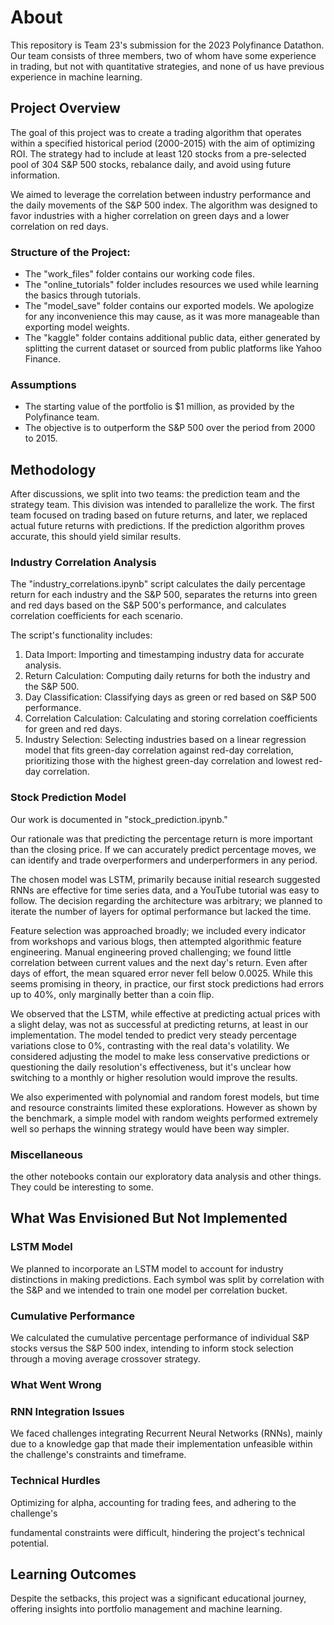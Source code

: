 # About
This repository is Team 23's submission for the 2023 Polyfinance Datathon. Our team consists of three members, two of whom have some experience in trading, but not with quantitative strategies, and none of us have previous experience in machine learning.

## Project Overview
The goal of this project was to create a trading algorithm that operates within a specified historical period (2000-2015) with the aim of optimizing ROI. The strategy had to include at least 120 stocks from a pre-selected pool of 304 S&P 500 stocks, rebalance daily, and avoid using future information.

We aimed to leverage the correlation between industry performance and the daily movements of the S&P 500 index. The algorithm was designed to favor industries with a higher correlation on green days and a lower correlation on red days.

### Structure of the Project:
- The "work_files" folder contains our working code files.
- The "online_tutorials" folder includes resources we used while learning the basics through tutorials.
- The "model_save" folder contains our exported models. We apologize for any inconvenience this may cause, as it was more manageable than exporting model weights.
- The "kaggle" folder contains additional public data, either generated by splitting the current dataset or sourced from public platforms like Yahoo Finance.

### Assumptions
- The starting value of the portfolio is $1 million, as provided by the Polyfinance team.
- The objective is to outperform the S&P 500 over the period from 2000 to 2015.

## Methodology
After discussions, we split into two teams: the prediction team and the strategy team. This division was intended to parallelize the work. The first team focused on trading based on future returns, and later, we replaced actual future returns with predictions. If the prediction algorithm proves accurate, this should yield similar results.

### Industry Correlation Analysis
The "industry_correlations.ipynb" script calculates the daily percentage return for each industry and the S&P 500, separates the returns into green and red days based on the S&P 500's performance, and calculates correlation coefficients for each scenario.

The script's functionality includes:
1. Data Import: Importing and timestamping industry data for accurate analysis.
2. Return Calculation: Computing daily returns for both the industry and the S&P 500.
3. Day Classification: Classifying days as green or red based on S&P 500 performance.
4. Correlation Calculation: Calculating and storing correlation coefficients for green and red days.
5. Industry Selection: Selecting industries based on a linear regression model that fits green-day correlation against red-day correlation, prioritizing those with the highest green-day correlation and lowest red-day correlation.

### Stock Prediction Model
Our work is documented in "stock_prediction.ipynb."

Our rationale was that predicting the percentage return is more important than the closing price. If we can accurately predict percentage moves, we can identify and trade overperformers and underperformers in any period.

The chosen model was LSTM, primarily because initial research suggested RNNs are effective for time series data, and a YouTube tutorial was easy to follow. The decision regarding the architecture was arbitrary; we planned to iterate the number of layers for optimal performance but lacked the time.

Feature selection was approached broadly; we included every indicator from workshops and various blogs, then attempted algorithmic feature engineering. Manual engineering proved challenging; we found little correlation between current values and the next day's return. Even after days of effort, the mean squared error never fell below 0.0025. While this seems promising in theory, in practice, our first stock predictions had errors up to 40%, only marginally better than a coin flip.

We observed that the LSTM, while effective at predicting actual prices with a slight delay, was not as successful at predicting returns, at least in our implementation. The model tended to predict very steady percentage variations close to 0%, contrasting with the real data's volatility. We considered adjusting the model to make less conservative predictions or questioning the daily resolution's effectiveness, but it's unclear how switching to a monthly or higher resolution would improve the results.

We also experimented with polynomial and random forest models, but time and resource constraints limited these explorations. However as shown by the benchmark, a simple model with random weights performed extremely well so perhaps the winning strategy would have been way simpler.

### Miscellaneous
the other notebooks contain our exploratory data analysis and other things. They could be interesting to some.

## What Was Envisioned But Not Implemented
### LSTM Model
We planned to incorporate an LSTM model to account for industry distinctions in making predictions. Each symbol was split by correlation with the S&P and we intended to train one model per correlation bucket.

### Cumulative Performance
We calculated the cumulative percentage performance of individual S&P stocks versus the S&P 500 index, intending to inform stock selection through a moving average crossover strategy.

### What Went Wrong
### RNN Integration Issues
We faced challenges integrating Recurrent Neural Networks (RNNs), mainly due to a knowledge gap that made their implementation unfeasible within the challenge's constraints and timeframe.

### Technical Hurdles
Optimizing for alpha, accounting for trading fees, and adhering to the challenge's

 fundamental constraints were difficult, hindering the project's technical potential.

## Learning Outcomes
Despite the setbacks, this project was a significant educational journey, offering insights into portfolio management and machine learning.